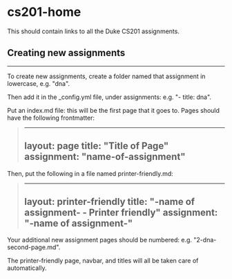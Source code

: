 # cs201-home
This should contain links to all the Duke CS201 assignments.

## Creating new assignments
---
To create new assignments, create a folder named that assignment in lowercase, e.g. "dna".

Then add it in the _config.yml file, under assignments: e.g. "- title: dna".

Put an index.md file: this will be the first page that it goes to. Pages should have the following frontmatter:

> ---
> layout: page
> title: "Title of Page"
> assignment: "name-of-assignment"
> ---

Then, put the following in a file named printer-friendly.md:

> ---
> layout: printer-friendly
> title: "-name of assignment- - Printer friendly"
> assignment: "-name of assignment-"
> ---

Your additional new assignment pages should be numbered: e.g. "2-dna-second-page.md".

The printer-friendly page, navbar, and titles will all be taken care of automatically.
